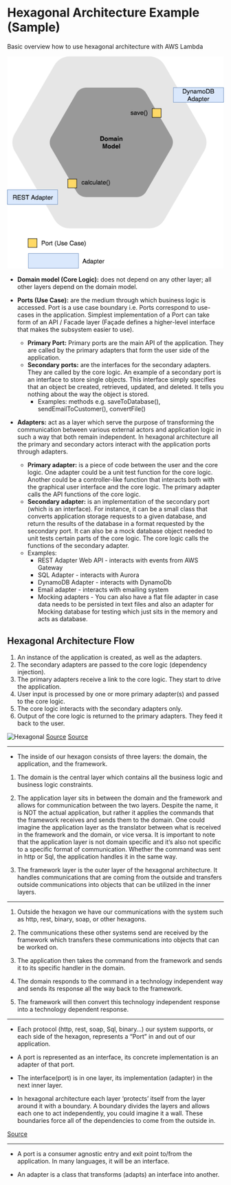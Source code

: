 # Hexagonal Architecture Example (Sample)
Basic overview how to use hexagonal architecture with AWS Lambda

![Sample](./images/hexagonal-architecture-example.png)

* **Domain model (Core Logic):** does not depend on any other layer; all other layers depend on the domain model.

* **Ports (Use Case):** are the medium through which business logic is accessed. Port is a use case boundary i.e. Ports correspond to use-cases in the application. Simplest implementation of a Port can take form of an API / Facade layer (Façade defines a higher-level interface that makes the subsystem easier to use).
	* **Primary Port:** Primary ports are the main API of the application. They are called by the primary adapters that form the user side of the application.
	* **Secondary ports:** are the interfaces for the secondary adapters. They are called by the core logic. An example of a secondary port is an interface to store single objects. This interface simply specifies that an object be created, retrieved, updated, and deleted. It tells you nothing about the way the object is stored.
		* Examples: methods e.g. saveToDatabase(), sendEmailToCustomer(), convertFile()

* **Adapters:** act as a layer which serve the purpose of transforming the communication between various external actors and application logic in such a way that both remain independent. In hexagonal architecture all the primary and secondary actors interact with the application ports through adapters.
	* **Primary adapter:** is a piece of code between the user and the core logic. One adapter could be a unit test function for the core logic. Another could be a controller-like function that interacts both with the graphical user interface and the core logic. The primary adapter calls the API functions of the core logic.
	* **Secondary adapter:** is an implementation of the secondary port (which is an interface). For instance, it can be a small class that converts application storage requests to a given database, and return the results of the database in a format requested by the secondary port. It can also be a mock database object needed to unit tests certain parts of the core logic. The core logic calls the functions of the secondary adapter.
	* Examples: 
		* REST Adapter Web API - interacts with events from AWS Gateway
		* SQL Adapter - interacts with Aurora
		* DynamoDB Adapter - interacts with DynamoDb
		* Email adapter - interacts with emailing system
		* Mocking adapters - You can also have a flat file adapter in case data needs to be persisted in text files and also an adapter for Mocking database for testing which just sits in the memory and acts as database.
		
## Hexagonal Architecture Flow

1. An instance of the application is created, as well as the adapters.
2. The secondary adapters are passed to the core logic (dependency injection).
3. The primary adapters receive a link to the core logic. They start to drive the application.
4. User input is processed by one or more primary adapter(s) and passed to the core logic.
5. The core logic interacts with the secondary adapters only.
6. Output of the core logic is returned to the primary adapters. They feed it back to the user.


![Hexagonal](http://codingcanvas.com/wp-content/uploads/2015/07/image_thumb5.png)
[Source](http://codingcanvas.com/hexagonal-architecture/)
[Source](http://www.dossier-andreas.net/software_architecture/ports_and_adapters.html)

---

* The inside of our hexagon consists of three layers: the domain, the application, and the framework.

1. The domain is the central layer which contains all the business logic and business logic constraints.

2. The application layer sits in between the domain and the framework and allows for communication between the two layers. Despite the name, it is NOT the actual application, but rather it applies the commands that the framework receives and sends them to the domain. One could imagine the application layer as the translator between what is received in the framework and the domain, or vice versa. It is important to note that the application layer is not domain specific and it’s also not specific to a specific format of communication. Whether the command was sent in http or Sql, the application handles it in the same way.

3. The framework layer is the outer layer of the hexagonal architecture. It handles communications that are coming from the outside and transfers outside communications into objects that can be utilized in the inner layers.

---
1. Outside the hexagon we have our communications with the system such as http, rest, binary, soap, or other hexagons.

2. The communications these other systems send are received by the framework which transfers these communications into objects that can be worked on.

3. The application then takes the command from the framework and sends it to its specific handler in the domain.

4. The domain responds to the command in a technology independent way and sends its response all the way back to the framework. 

5. The framework will then convert this technology independent response into a technology dependent response.

---

* Each protocol (http, rest, soap, Sql, binary…) our system supports, or each side of the hexagon, represents a “Port” in and out of our application. 

* A port is represented as an interface, its concrete implementation is an adapter of that port. 

* The interface(port) is in one layer, its implementation (adapter) in the next inner layer.

* In hexagonal architecture each layer ‘protects’ itself from the layer around it with a boundary. A boundary divides the layers and allows each one to act independently, you could imagine it a wall. These boundaries force all of the dependencies to come from the outside in.

[Source](https://marcus-biel.com/hexagonal-architecture/)

---

* A port is a consumer agnostic entry and exit point to/from the application. In many languages, it will be an interface.

* An adapter is a class that transforms (adapts) an interface into another.

